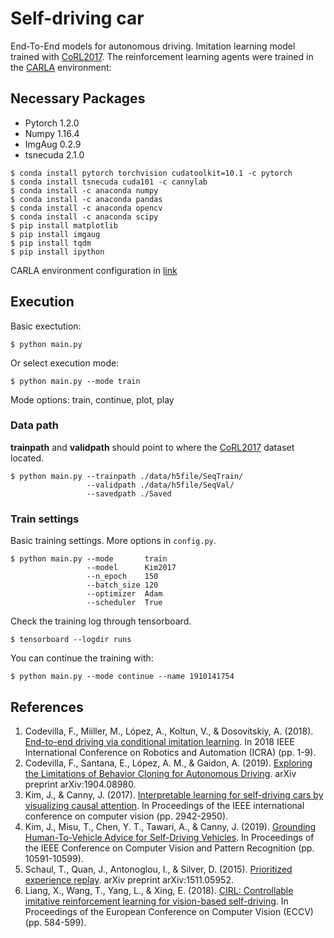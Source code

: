 Self-driving car
================

End-To-End models for autonomous driving. Imitation learning model trained with <a href="https://github.com/carla-simulator/imitation-learning">CoRL2017</a>. The reinforcement learning agents were trained in the <a href="https://github.com/carla-simulator/carla">CARLA</a> environment:

## Necessary Packages
* Pytorch  1.2.0
* Numpy    1.16.4
* ImgAug   0.2.9 
* tsnecuda 2.1.0
```
$ conda install pytorch torchvision cudatoolkit=10.1 -c pytorch
$ conda install tsnecuda cuda101 -c cannylab
$ conda install -c anaconda numpy
$ conda install -c anaconda pandas
$ conda install -c anaconda opencv
$ conda install -c anaconda scipy
$ pip install matplotlib
$ pip install imgaug
$ pip install tqdm
$ pip install ipython
```
CARLA environment configuration in [link](environment/README.md)

## Execution
Basic exectution:
```
$ python main.py
```
Or select execution mode:
```
$ python main.py --mode train
```
Mode options: train, continue, plot, play

### Data path
**trainpath** and **validpath** should point to where the <a href="https://github.com/carla-simulator/imitation-learning">CoRL2017</a> dataset located.
```
$ python main.py --trainpath ./data/h5file/SeqTrain/
                 --validpath ./data/h5file/SeqVal/
                 --savedpath ./Saved
```

### Train settings
Basic training settings. More options in `config.py`.
```
$ python main.py --mode       train
                 --model      Kim2017
                 --n_epoch    150
                 --batch_size 120
                 --optimizer  Adam
                 --scheduler  True
```

Check the training log through tensorboard.
```
$ tensorboard --logdir runs
```

You can continue the training with:
```
$ python main.py --mode continue --name 1910141754
```


## References

1. Codevilla, F., Miiller, M., López, A., Koltun, V., & Dosovitskiy, A. (2018). <a href="https://arxiv.org/pdf/1710.02410">End-to-end driving via conditional imitation learning</a>. In 2018 IEEE International Conference on Robotics and Automation (ICRA) (pp. 1-9). 
2. Codevilla, F., Santana, E., López, A. M., & Gaidon, A. (2019). <a href="https://arxiv.org/pdf/1904.08980">Exploring the Limitations of Behavior Cloning for Autonomous Driving</a>. arXiv preprint arXiv:1904.08980.
3. Kim, J., & Canny, J. (2017). <a href="http://openaccess.thecvf.com/content_ICCV_2017/papers/Kim_Interpretable_Learning_for_ICCV_2017_paper.pdf">Interpretable learning for self-driving cars by visualizing causal attention</a>. In Proceedings of the IEEE international conference on computer vision (pp. 2942-2950).
4. Kim, J., Misu, T., Chen, Y. T., Tawari, A., & Canny, J. (2019). <a href="http://openaccess.thecvf.com/content_CVPR_2019/papers/Kim_Grounding_Human-To-Vehicle_Advice_for_Self-Driving_Vehicles_CVPR_2019_paper.pdf">Grounding Human-To-Vehicle Advice for Self-Driving Vehicles</a>. In Proceedings of the IEEE Conference on Computer Vision and Pattern Recognition (pp. 10591-10599).
5. Schaul, T., Quan, J., Antonoglou, I., & Silver, D. (2015). <a href="https://arxiv.org/pdf/1511.05952">Prioritized experience replay</a>. arXiv preprint arXiv:1511.05952.
6. Liang, X., Wang, T., Yang, L., & Xing, E. (2018). <a href="http://openaccess.thecvf.com/content_ECCV_2018/papers/Xiaodan_Liang_CIRL_Controllable_Imitative_ECCV_2018_paper.pdf">CIRL: Controllable imitative reinforcement learning for vision-based self-driving</a>. In Proceedings of the European Conference on Computer Vision (ECCV) (pp. 584-599).
